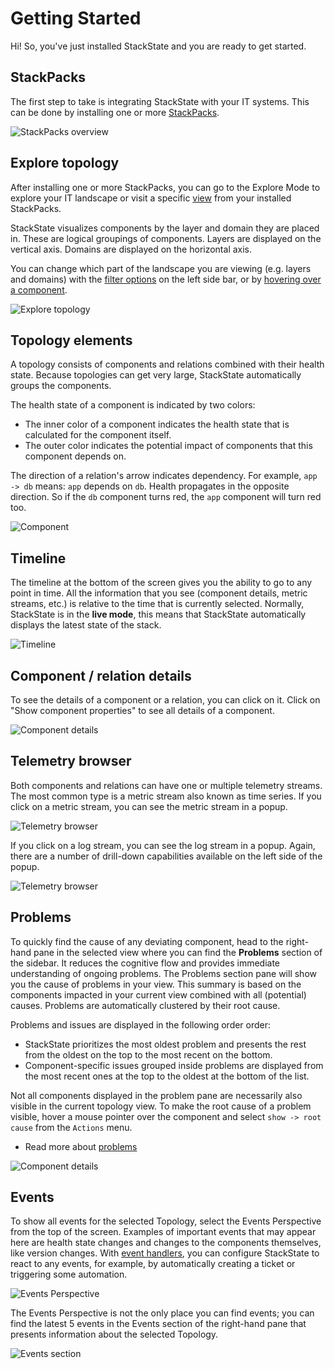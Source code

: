 # Getting Started

Hi! So, you've just installed StackState and you are ready to get started.

## StackPacks

The first step to take is integrating StackState with your IT systems. This can be done by installing one or more [StackPacks](/stackpacks/about-stackpacks.md).

![StackPacks overview](/.gitbook/assets/v42_stackpacks.png)

## Explore topology

After installing one or more StackPacks, you can go to the Explore Mode to explore your IT landscape or visit a specific [view](/use/views.md) from your installed StackPacks.

StackState visualizes components by the layer and domain they are placed in. These are logical groupings of components. Layers are displayed on the vertical axis. Domains are displayed on the horizontal axis.

You can change which part of the landscape you are viewing \(e.g. layers and domains\) with the [filter options](../view_filters.md) on the left side bar, or by [hovering over a component](../perspectives/topology-perspective.md#interactive-navigation).

![Explore topology](/.gitbook/assets/v42_topology.png)

## Topology elements

A topology consists of components and relations combined with their health state. Because topologies can get very large, StackState automatically groups the components.

The health state of a component is indicated by two colors:

* The inner color of a component indicates the health state that is calculated for the component itself.
* The outer color indicates the potential impact of components that this component depends on.

The direction of a relation's arrow indicates dependency. For example, `app -> db` means: `app` depends on `db`. Health propagates in the opposite direction. So if the `db` component turns red, the `app` component will turn red too.

![Component](/.gitbook/assets/021_topology_elements.png)

## Timeline

The timeline at the bottom of the screen gives you the ability to go to any point in time. All the information that you see \(component details, metric streams, etc.\) is relative to the time that is currently selected. Normally, StackState is in the **live mode**, this means that StackState automatically displays the latest state of the stack.

![Timeline](/.gitbook/assets/v42_timeline.png)

## Component / relation details

To see the details of a component or a relation, you can click on it. Click on "Show component properties" to see all details of a component.

![Component details](/.gitbook/assets/v42_component_details.png)

## Telemetry browser

Both components and relations can have one or multiple telemetry streams. The most common type is a metric stream also known as time series. If you click on a metric stream, you can see the metric stream in a popup.

![Telemetry browser](/.gitbook/assets/v42_component_details_inspect_metric_stream.png)

If you click on a log stream, you can see the log stream in a popup. Again, there are a number of drill-down capabilities available on the left side of the popup.

![Telemetry browser](/.gitbook/assets/v42_component_details_inspect_log_stream.png)

## Problems

To quickly find the cause of any deviating component, head to the right-hand pane in the selected view where you can find the **Problems** section of the sidebar. It reduces the cognitive flow and provides immediate understanding of ongoing problems. The Problems section pane will show you the cause of problems in your view. This summary is based on the components impacted in your current view combined with all \(potential\) causes. Problems are automatically clustered by their root cause.

Problems and issues are displayed in the following order order:

* StackState prioritizes the most oldest problem and presents the rest from the oldest on the top to the most recent on the bottom.
* Component-specific issues grouped inside problems are displayed from the most recent ones at the top to the oldest at the bottom of the list.

Not all components displayed in the problem pane are necessarily also visible in the current topology view. To make the root cause of a problem visible, hover a mouse pointer over the component and select `show -> root cause` from the `Actions` menu.

* Read more about [problems](/use/problems/problems.md)

![Component details](/.gitbook/assets/v42_problem_summary.png)

## Events

To show all events for the selected Topology, select the Events Perspective from the top of the screen. Examples of important events that may appear here are health state changes and changes to the components themselves, like version changes. With [event handlers](../health-state-and-event-notifications/send-event-notifications.md), you can configure StackState to react to any events, for example, by automatically creating a ticket or triggering some automation.

![Events Perspective](/.gitbook/assets/v42_events-perspective.png)

The Events Perspective is not the only place you can find events; you can find the latest 5 events in the Events section of the right-hand pane that presents information about the selected Topology.

![Events section](/.gitbook/assets/v42_events-section.png)

